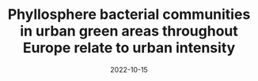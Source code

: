 ---
title: "Phyllosphere bacterial communities in urban green areas throughout Europe relate to urban intensity"
collection: publications
permalink: /publication/2022-phyllosphere-bacteria
excerpt: 'This study examines bacterial communities in urban green spaces across Europe. (7 citations)'
date: 2022-10-15
venue: 'FEMS Microbiology Ecology'
paperurl: 'https://doi.org/10.1093/femsec/fiac106'
citation: 'Muyshondt, B., Wuyts, K., Van Mensel, A., Smets, W., Lebeer, S., Aleixo, C., ... & Samson, R. (2022). Phyllosphere bacterial communities in urban green areas throughout Europe relate to urban intensity. FEMS Microbiology Ecology, 98(10), fiac106.'
category: 'manuscripts'
--- 